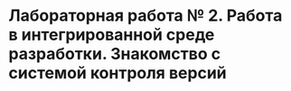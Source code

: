 # Лабораторная работа № 2. Работа в интегрированной среде разработки. Знакомство с системой контроля версий
